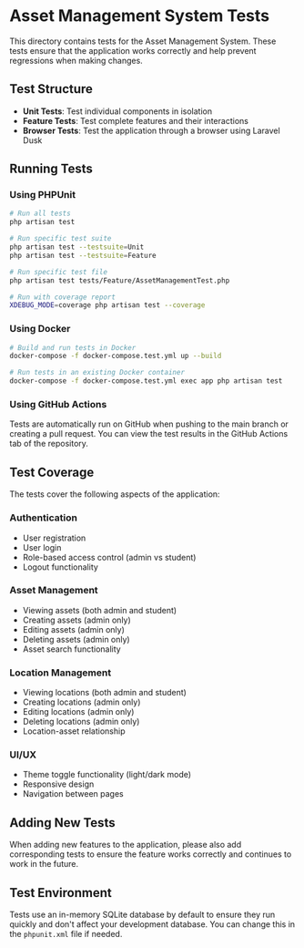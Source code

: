 # Asset Management System Tests

This directory contains tests for the Asset Management System. These tests ensure that the application works correctly and help prevent regressions when making changes.

## Test Structure

- **Unit Tests**: Test individual components in isolation
- **Feature Tests**: Test complete features and their interactions
- **Browser Tests**: Test the application through a browser using Laravel Dusk

## Running Tests

### Using PHPUnit

```bash
# Run all tests
php artisan test

# Run specific test suite
php artisan test --testsuite=Unit
php artisan test --testsuite=Feature

# Run specific test file
php artisan test tests/Feature/AssetManagementTest.php

# Run with coverage report
XDEBUG_MODE=coverage php artisan test --coverage
```

### Using Docker

```bash
# Build and run tests in Docker
docker-compose -f docker-compose.test.yml up --build

# Run tests in an existing Docker container
docker-compose -f docker-compose.test.yml exec app php artisan test
```

### Using GitHub Actions

Tests are automatically run on GitHub when pushing to the main branch or creating a pull request. You can view the test results in the GitHub Actions tab of the repository.

## Test Coverage

The tests cover the following aspects of the application:

### Authentication
- User registration
- User login
- Role-based access control (admin vs student)
- Logout functionality

### Asset Management
- Viewing assets (both admin and student)
- Creating assets (admin only)
- Editing assets (admin only)
- Deleting assets (admin only)
- Asset search functionality

### Location Management
- Viewing locations (both admin and student)
- Creating locations (admin only)
- Editing locations (admin only)
- Deleting locations (admin only)
- Location-asset relationship

### UI/UX
- Theme toggle functionality (light/dark mode)
- Responsive design
- Navigation between pages

## Adding New Tests

When adding new features to the application, please also add corresponding tests to ensure the feature works correctly and continues to work in the future.

## Test Environment

Tests use an in-memory SQLite database by default to ensure they run quickly and don't affect your development database. You can change this in the `phpunit.xml` file if needed.